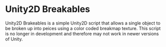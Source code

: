 # Unity2D Breakables
Unity2D Brakeables is a simple Unity2D script that allows a single object to be broken up into peices using a color coded breakmap texture.  This script is no longer in development and therefore may not work in newer versions of Unity.
